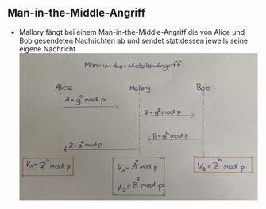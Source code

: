## Man-in-the-Middle-Angriff
- Mallory fängt bei einem Man-in-the-Middle-Angriff die von Alice und Bob gesendeten Nachrichten ab und sendet stattdessen jeweils seine eigene Nachricht
![Alt text](MitM.jpg)